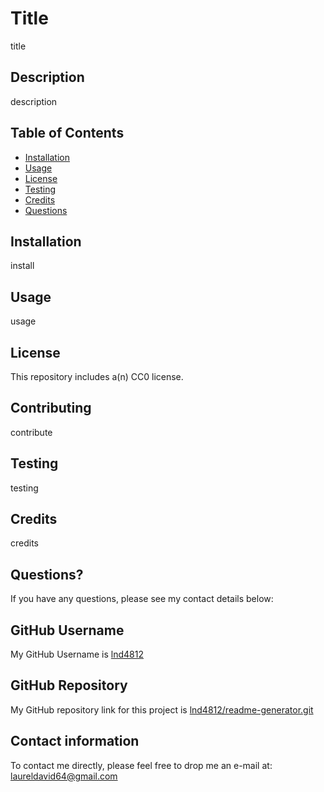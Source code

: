 


# Title

title

## Description

description

## Table of Contents
* [Installation](#installation)
* [Usage](#usage)
* [License](#license)
* [Testing](#testing)
* [Credits](#credits)
* [Questions](#questions)

## Installation

install

##  Usage

usage

## License

This repository includes a(n) CC0 license.

## Contributing

contribute

## Testing

testing

## Credits

credits

## Questions?

If you have any questions, please see my contact details below:

## GitHub Username

My GitHub Username is <a href="https://github.com/lnd4812">lnd4812</a>

## GitHub Repository

My GitHub repository link for this project is <a href="https://git@github.com/repository">lnd4812/readme-generator.git</a>

## Contact information

To contact me directly, please feel free to drop me an e-mail at: <a hef="mailto:email">laureldavid64@gmail.com</a>

